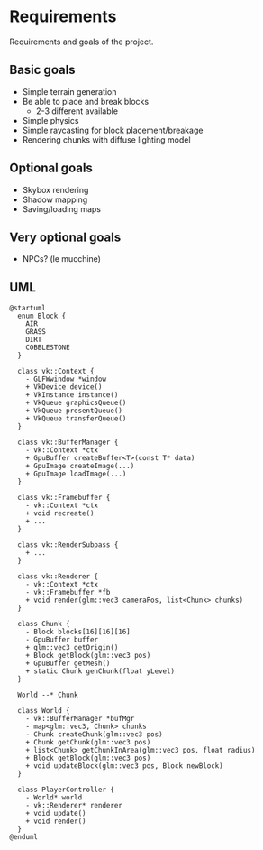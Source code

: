 # Requirements
Requirements and goals of the project.

## Basic goals
- Simple terrain generation
- Be able to place and break blocks
  - 2-3 different available
- Simple physics
- Simple raycasting for block placement/breakage
- Rendering chunks with diffuse lighting model

## Optional goals
- Skybox rendering
- Shadow mapping
- Saving/loading maps

## Very optional goals
- NPCs? (le mucchine)

## UML
```plantuml
@startuml
  enum Block {
    AIR
    GRASS
    DIRT
    COBBLESTONE
  }
  
  class vk::Context {
    - GLFWwindow *window
    + VkDevice device()
    + VkInstance instance()
    + VkQueue graphicsQueue()
    + VkQueue presentQueue()
    + VkQueue transferQueue()
  }

  class vk::BufferManager {
    - vk::Context *ctx
    + GpuBuffer createBuffer<T>(const T* data)
    + GpuImage createImage(...)
    + GpuImage loadImage(...)
  }

  class vk::Framebuffer {
    - vk::Context *ctx
    + void recreate()
    + ...
  }

  class vk::RenderSubpass {
    + ...
  }

  class vk::Renderer {
    - vk::Context *ctx
    - vk::Framebuffer *fb
    + void render(glm::vec3 cameraPos, list<Chunk> chunks)
  }

  class Chunk {
    - Block blocks[16][16][16]
    - GpuBuffer buffer
    + glm::vec3 getOrigin()
    + Block getBlock(glm::vec3 pos)
    + GpuBuffer getMesh()
    + static Chunk genChunk(float yLevel)
  }

  World --* Chunk

  class World {
    - vk::BufferManager *bufMgr
    - map<glm::vec3, Chunk> chunks
    - Chunk createChunk(glm::vec3 pos)
    + Chunk getChunk(glm::vec3 pos)
    + list<Chunk> getChunkInArea(glm::vec3 pos, float radius)
    + Block getBlock(glm::vec3 pos)
    + void updateBlock(glm::vec3 pos, Block newBlock)
  }

  class PlayerController {
    - World* world
    - vk::Renderer* renderer
    + void update()
    + void render()
  }
@enduml
```